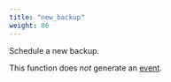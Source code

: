 ```yaml
---
title: "new_backup"
weight: 86
---
```


Schedule a new backup.

This function does *not* generate an [event](../../events).